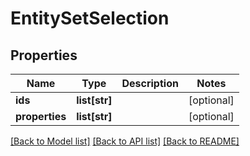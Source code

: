 # EntitySetSelection

## Properties
Name | Type | Description | Notes
------------ | ------------- | ------------- | -------------
**ids** | **list[str]** |  | [optional] 
**properties** | **list[str]** |  | [optional] 

[[Back to Model list]](../README.md#documentation-for-models) [[Back to API list]](../README.md#documentation-for-api-endpoints) [[Back to README]](../README.md)


